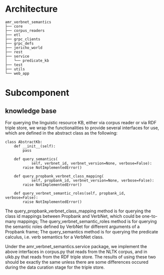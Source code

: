 # Architecture

```
amr_verbnet_semantics
├── core
├── corpus_readers
├── etl
├── grpc_clients
├── grpc_defs
├── jericho_world
├── rest
├── service
│   └── predicate_kb
├── test
├── utils
└── web_app
```

# Subcomponent
## knowledge base
For querying the linguistic resource KB, either via corpus reader or via RDF triple store, we wrap the functionalities to provide several interfaces for use, which are defined in the abstract class as the following:
```
class AbstractKb:
    def __init__(self):
        pass

    def query_semantics(
            self, verbnet_id, verbnet_version=None, verbose=False):
        raise NotImplementedError()

    def query_propbank_verbnet_class_mapping(
            self, propbank_id, verbnet_version=None, verbose=False):
        raise NotImplementedError()

    def query_verbnet_semantic_roles(self, propbank_id, verbose=False):
        raise NotImplementedError()
```

The query_propbank_verbnet_class_mapping method is for querying the class id mappings between Propbank and VerbNet, which could be one-to-many mappings;
The query_verbnet_semantic_roles method is for querying the semantic roles defined by VerbNet for different arguments of a Propbank frame;
The query_semantics method is for querying the predicate calculus, i.e. verb semantics for a VerbNet class.

Under the amr_verbnet_semantics.service package, we implement the above interfaces in corpus.py that reads from the NLTK corpus, and in ulkb.py that reads from the RDF triple store. The results of using these two should be exactly the same unless there are some differences occured during the data curation stage for the triple store.